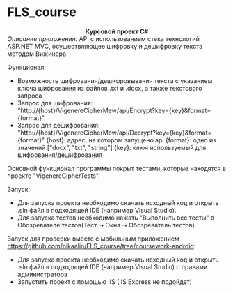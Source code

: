 # FLS_course
**<div style="text-align:center">Курсовой проект C#</div>**
*Описание приложения:* API с использованием стека технологий ASP.NET MVC, осуществляющее шифровку и дешифровку текста методом Вижинера.

Функционал:
-  Возможность шифрования/дешифровывания текста с указанием ключа шифрования из файлов .txt и .docx, а также текстового запроса
-  Запрос для шифрования: "http://{host}/VigenereCipherMew/api/Encrypt?key={key}&format={format}"
-  Запрос для дешифрования: "http://{host}/VigenereCipherMew/api/Decrypt?key={key}&format={format}"
{host}: адрес, на котором запущено api
{format}: одно из значений ["docx", "txt", "string"]
{key}: ключ используемый для шифрования/дешифрования

Основной функционал программы покрыт тестами, которые находятся в проекте "VigenereCipherTests".

Запуск:
- Для запуска проекта необходимо скачать исходный код и открыть .sln файл в подходящей IDE (например Visual Studio).
- Для запуска тестов необходимо нажать "Выполнить все тесты" в Обозревателе тестов(Тест ➝ Окна ➝ Обозреватель тестов).

Запуск для проверки вместе с мобильным приложением https://github.com/nikaalin/FLS_course/tree/coursework-android:
- Для запуска проекта необходимо скачать исходный код и открыть .sln файл в подходящей IDE (например Visual Studio) с правами администратора
- Запустить проект с помощью IIS (IIS Express не подойдет) 
